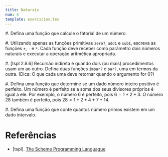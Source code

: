 ```yaml
---
title: Naturais
num: 4
template: exercicios.tex
---
```


#.  Defina uma função que calcule o fatorial de um número.

#.  Utilizando apenas as funções primitivas `zero?`, `add1` e `sub1`, escreva
    as funções `+`, `-` e `*`. Cada função deve receber como parâmetro dois
    números naturais e executar a operação aritmética apropriada.

#.  [tspl 2.8.6] Recursão indireta é quando dois (ou mais) procedimentos usam
    um ao outro. Defina duas funções `impar?` e `par?`, uma em termos da outra.
    (Dica: O que cada uma deve retornar quando o argumento for $0$?)
 
#.  Defina uma função que determine se um dado número inteiro positivo
    é perfeito. Um número é perfeito se a soma dos seus divisores próprios
    é igual a ele. Por exemplo, o número $6$ é perfeito, pois $6 = 1 + 2 + 3$.
    O número $28$ também é perfeito, pois $28 = 1 + 2 + 4 + 7 + 14$.

#.  Defina uma função que conte quantos número primos existem em um dado
    intervalo.


# Referências

-   [tspl]. [The Scheme Programming Languague](http://www.scheme.com/tspl4/)

<!-- vim: set spell spelllang=pt_br: !-->
